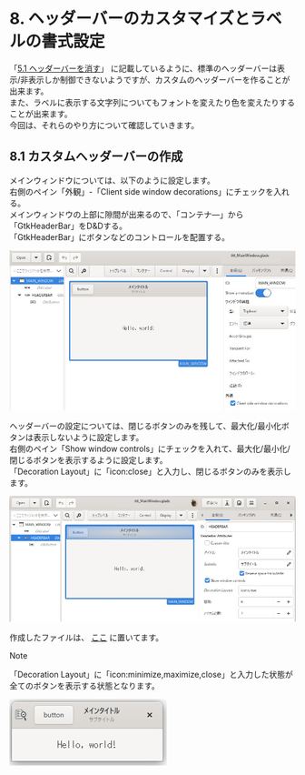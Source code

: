 # 8. ヘッダーバーのカスタマイズとラベルの書式設定
「[5.1 ヘッダーバーを消す](../05#51-%E3%83%98%E3%83%83%E3%83%80%E3%83%BC%E3%83%90%E3%83%BC%E3%82%92%E6%B6%88%E3%81%99)」
に記載しているように、標準のヘッダーバーは表示/非表示しか制御できないようですが、カスタムのヘッダーバーを作ることが出来ます。  
また、ラベルに表示する文字列についてもフォントを変えたり色を変えたりすることが出来ます。  
今回は、それらのやり方について確認していきます。  

## 8.1 カスタムヘッダーバーの作成
メインウィンドウについては、以下のように設定します。  
右側のペイン「外観」-「Client side window decorations」にチェックを入れる。  
メインウィンドウの上部に隙間が出来るので、「コンテナ―」から「GtkHeaderBar」をD&Dする。  
「GtkHeaderBar」にボタンなどのコントロールを配置する。  

![](image/glade_window.jpg)  

ヘッダーバーの設定については、閉じるボタンのみを残して、最大化/最小化ボタンは表示しないように設定します。  
右側のペイン「Show window controls」にチェックを入れて、最大化/最小化/閉じるボタンを表示するように設定します。  
「Decoration Layout」に「icon:close」と入力し、閉じるボタンのみを表示します。  

![](image/glade_headerbar.jpg)  

作成したファイルは、
[ここ](glade/08_MainWindow.glade)
に置いてます。  

> [!NOTE]  
> 「Decoration Layout」に「icon:minimize,maximize,close」と入力した状態が全てのボタンを表示する状態となります。  

![](image/window.jpg)  
